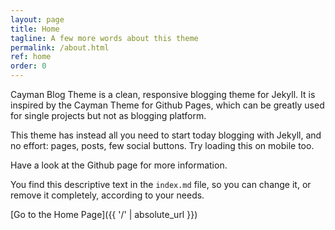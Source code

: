 ```yaml
---
layout: page
title: Home
tagline: A few more words about this theme
permalink: /about.html
ref: home
order: 0
---
```



Cayman Blog Theme is a clean, responsive blogging theme for Jekyll. It is inspired by the Cayman Theme for Github Pages, which can be greatly used for single projects but not as blogging platform.

This theme has instead all you need to start today blogging with Jekyll, and no effort: pages, posts, few social buttons. Try loading this on mobile too.

Have a look at the Github page for more information.

You find this descriptive text in the `index.md` file, so you can change it, or remove it completely, according to your needs.

[Go to the Home Page]({{ '/' | absolute_url }})
